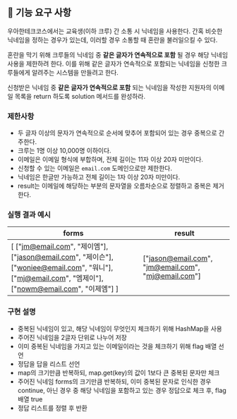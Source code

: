 ## 🚀 기능 요구 사항

우아한테크코스에서는 교육생(이하 크루) 간 소통 시 닉네임을 사용한다. 간혹 비슷한 닉네임을 정하는 경우가 있는데, 이러할 경우 소통할 때 혼란을 불러일으킬 수 있다.

혼란을 막기 위해 크루들의 닉네임 중 **같은 글자가 연속적으로 포함** 될 경우 해당 닉네임 사용을 제한하려 한다. 이를 위해 같은 글자가 연속적으로 포함되는 닉네임을 신청한 크루들에게 알려주는 시스템을 만들려고 한다.


신청받은 닉네임 중 **같은 글자가 연속적으로 포함** 되는 닉네임을 작성한 지원자의 이메일 목록을 return 하도록 solution 메서드를 완성하라.

### 제한사항

- 두 글자 이상의 문자가 연속적으로 순서에 맞추어 포함되어 있는 경우 중복으로 간주한다.
- 크루는 1명 이상 10,000명 이하이다.
- 이메일은 이메일 형식에 부합하며, 전체 길이는 11자 이상 20자 미만이다.
- 신청할 수 있는 이메일은 `email.com` 도메인으로만 제한한다.
- 닉네임은 한글만 가능하고 전체 길이는 1자 이상 20자 미만이다.
- result는 이메일에 해당하는 부분의 문자열을 오름차순으로 정렬하고 중복은 제거한다.

### 실행 결과 예시

| forms | result |
| --- | --- |
| [ ["jm@email.com", "제이엠"], ["jason@email.com", "제이슨"], ["woniee@email.com", "워니"], ["mj@email.com", "엠제이"], ["nowm@email.com", "이제엠"] ] | ["jason@email.com", "jm@email.com", "mj@email.com"] |

### 구현 설명
 - 중복된 닉네임이 있고, 해당 닉네임이 무엇인지 체크하기 위해 HashMap을 사용
 - 주어진 닉네임을 2글자 단위로 나누어 저장
 - 이미 중복된 닉네임을 가지고 있는 이메일이라는 것을 체크하기 위해 flag 배열 선언
 - 정답을 답을 리스트 선언
 - map의 크기만큼 반복하되, map.get(key)의 값이 1보다 큰 중복된 문자만 체크
 - 주어진 닉네임 forms의 크기만큼 반복하되, 이미 중복된 문자로 인식한 경우 continue, 아닌 경우 중 해당 닉네임을 포함하고 있는 경우 정답으로 체크 후, flag배열 true
 - 정답 리스트를 정렬 후 반환